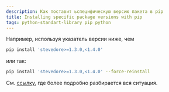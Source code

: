 ```yaml
---
description: Как поставит ьспецифическую версию пакета в pip
title: Installing specific package versions with pip
tags: python-standart-library pip python
---
```

Например, используя указатель версии ниже, чем

```bash
pip install 'stevedore>=1.3.0,<1.4.0'
```

или так:

```bash
pip install 'stevedore>=1.3.0,<1.4.0' --force-reinstall
```

См. [ссылку](https://stackoverflow.com/questions/5226311/installing-specific-package-versions-with-pip), где более подробно разбирается вся ситуация.
